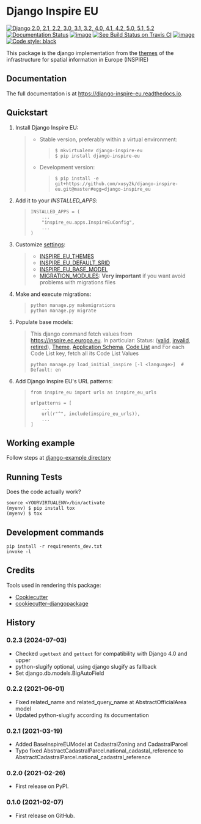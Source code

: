 Django Inspire EU
=================

[![Django 2.0, 2.1, 2.2, 3.0, 3.1, 3.2, 4.0, 4.1, 4.2, 5.0, 5.1, 5.2](https://img.shields.io/badge/django-2.0,%202.1,%202.2,%203.0,%203.1,%203.2,%204.0,%204.1,%204.2,%205.0,%205.1,%205.2-092E20.svg)](https://www.djangoproject.com)
[![Documentation Status](https://readthedocs.org/projects/django-inspire-eu/badge/?version=latest)](https://django-inspire-eu.readthedocs.io/en/latest/?badge=latest)
[![image](https://badge.fury.io/py/django-inspire-eu.svg)](https://badge.fury.io/py/django-inspire-eu)
[![See Build Status on Travis CI](https://travis-ci.com/xusy2k/django-inspire-eu.svg?branch=master)](https://travis-ci.com/xusy2k/django-inspire-eu)
[![image](https://codecov.io/gh/xusy2k/django-inspire-eu/branch/master/graph/badge.svg)](https://codecov.io/gh/xusy2k/django-inspire-eu)
[![Code style: black](https://img.shields.io/badge/code%20style-black-000000.svg)](https://github.com/ambv/black)

This package is the django implementation from the
[themes](https://inspire.ec.europa.eu/Themes/Data-Specifications/2892)
of the infrastructure for spatial information in Europe (INSPIRE)

Documentation
-------------

The full documentation is at <https://django-inspire-eu.readthedocs.io>.

Quickstart
----------

1.  Install Django Inspire EU:

    > -   Stable version, preferably within a virtual environment:
    >
    >     >
    >     >     $ mkvirtualenv django-inspire-eu
    >     >     $ pip install django-inspire-eu
    >
    > -   Development version:
    >
    >     > ``` {.sourceCode .bash}
    >     > $ pip install -e git+https://github.com/xusy2k/django-inspire-eu.git@master#egg=django-inspire_eu
    >     > ```
    >

2.  Add it to your _INSTALLED\_APPS_:

    > ``` {.sourceCode .python}
    > INSTALLED_APPS = (
    >     ...
    >     "inspire_eu.apps.InspireEuConfig",
    >     ...
    > )
    > ```

3. Customize [settings](https://django-inspire-eu.readthedocs.io/en/latest/settings.html):

    > -   [INSPIRE\_EU\_THEMES](https://django-inspire-eu.readthedocs.io/en/latest/settings.html#inspire-eu-themes)
    > -   [INSPIRE\_EU\_DEFAULT\_SRID](https://django-inspire-eu.readthedocs.io/en/latest/settings.html#inspire-eu-default-srid)
    > -   [INSPIRE\_EU\_BASE\_MODEL](https://django-inspire-eu.readthedocs.io/en/latest/settings.html#inspire-eu-base-model)
    > -   [MIGRATION\_MODULES](https://django-inspire-eu.readthedocs.io/en/latest/settings.html#migration-modules): **Very important** if you
    >     want avoid problems with migrations files

4. Make and execute migrations:

    > ``` {.sourceCode .bash}
    > python manage.py makemigrations
    > python manage.py migrate
    > ```

5. Populate base models:

    > This django command fetch values from
    > <https://inspire.ec.europa.eu>. In particular: Status:
    > ([valid](https://inspire.ec.europa.eu/registry/status/valid),
    > [invalid](https://inspire.ec.europa.eu/registry/status/invalid),
    > [retired](https://inspire.ec.europa.eu/registry/status/retired)),
    > [Theme](https://inspire.ec.europa.eu/theme/),
    > [Application Schema](https://inspire.ec.europa.eu/applicationschema/),
    > [Code List](https://inspire.ec.europa.eu/codelist/) and
    > For each Code List key, fetch all its Code List Values
    >
    > ``` {.sourceCode .bash}
    > python manage.py load_initial_inspire [-l <language>]  # Default: en
    > ```

6. Add Django Inspire EU's URL patterns:

    > ``` {.sourceCode .python}
    > from inspire_eu import urls as inspire_eu_urls
    >
    > urlpatterns = [
    >     ...
    >     url(r"^", include(inspire_eu_urls)),
    >     ...
    > ]
    > ```

Working example
---------------

Follow steps at [django-example
directory](https://github.com/xusy2k/django-inspire-eu/tree/master/django-example/)

Running Tests
-------------

Does the code actually work?

    source <YOURVIRTUALENV>/bin/activate
    (myenv) $ pip install tox
    (myenv) $ tox

Development commands
--------------------

    pip install -r requirements_dev.txt
    invoke -l

Credits
-------

Tools used in rendering this package:

-   [Cookiecutter](https://github.com/audreyr/cookiecutter)
-   [cookiecutter-djangopackage](https://github.com/pydanny/cookiecutter-djangopackage)

History
-------

### 0.2.3 (2024-07-03)

-   Checked `ugettext` and `gettext` for compatibility with Django 4.0 and upper
-   python-slugify optional, using django slugify as fallback
-   Set django.db.models.BigAutoField

### 0.2.2 (2021-06-01)

-   Fixed related_name and related_query_name at AbstractOfficialArea model
-   Updated python-slugify according its documentation

### 0.2.1 (2021-03-19)

-   Added BaseInspireEUModel at CadastralZoning and CadastralParcel
-   Typo fixed AbstractCadastralParcel.national\_cadastal\_reference to
    AbstractCadastralParcel.national\_cadastral\_reference

### 0.2.0 (2021-02-26)

-   First release on PyPI.

### 0.1.0 (2021-02-07)

-   First release on GitHub.
